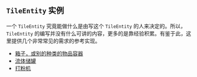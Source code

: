 ## `TileEntity` 实例

一个 `TileEntity` 究竟能做什么是由写这个 `TileEntity` 的人来决定的。所以，`TileEntity` 的编写并没有什么可讲的内容，更多的是靠经验积累。有鉴于此，这里提供几个非常常见的需求的参考实现。

  - [箱子，或别的种类的物品容器](inventory.md)
  - [流体储罐](tank.md)
  - [打粉机](grinder.md)
